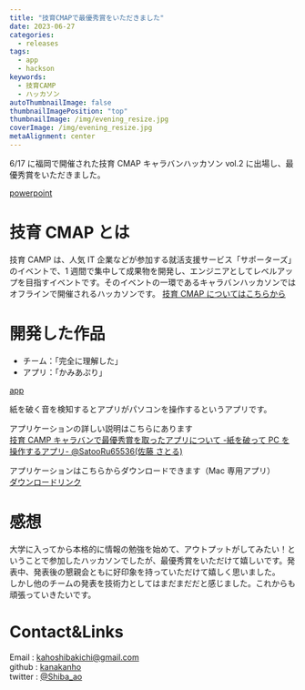 ```yaml
---
title: "技育CMAPで最優秀賞をいただきました"
date: 2023-06-27
categories:
  - releases
tags:
  - app
  - hackson
keywords:
  - 技育CAMP
  - ハッカソン
autoThumbnailImage: false
thumbnailImagePosition: "top"
thumbnailImage: /img/evening_resize.jpg
coverImage: /img/evening_resize.jpg
metaAlignment: center
---
```


6/17 に福岡で開催された技育 CMAP キャラバンハッカソン vol.2 に出場し、最優秀賞をいただきました。

<!--more-->

[powerpoint](/img/paper_app_title.png)

<!-- {{< toc >}} -->

# 技育 CMAP とは

技育 CAMP は、人気 IT 企業などが参加する就活支援サービス「サポーターズ」のイベントで、1 週間で集中して成果物を開発し、エンジニアとしてレベルアップを目指すイベントです。そのイベントの一環であるキャラバンハッカソンではオフラインで開催されるハッカソンです。
[技育 CMAP についてはこちらから](https://talent.supporterz.jp/geekcamp/)

# 開発した作品

- チーム：「完全に理解した」
- アプリ：「かみあぷり」

[app](/img/paper_app_image.png)

紙を破く音を検知するとアプリがパソコンを操作するというアプリです。

アプリケーションの詳しい説明はこちらにあります  
[技育 CAMP キャラバンで最優秀賞を取ったアプリについて -紙を破って PC を操作するアプリ- @SatooRu65536(佐藤 さとる)](https://qiita.com/SatooRu65536/items/1399c899813b8507572b)

アプリケーションはこちらからダウンロードできます（Mac 専用アプリ）  
[ダウンロードリンク](https://github.com/SystemEngineeringTeam/geekcamp-caravan-2023-vol2)

# 感想

大学に入ってから本格的に情報の勉強を始めて、アウトプットがしてみたい！ということで参加したハッカソンでしたが、最優秀賞をいただけて嬉しいです。発表中、発表後の懇親会ともに好印象を持っていただけて嬉しく思いました。  
しかし他のチームの発表を技術力としてはまだまだだと感じました。これからも頑張っていきたいです。

# Contact&Links

Email : kahoshibakichi@gmail.com  
github : [kanakanho](https://github.com/kanakanho)  
twitter : [@Shiba_ao](https://twitter.com/Shiba_ao_)
